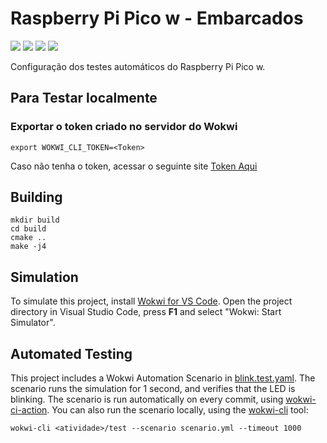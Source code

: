 # Raspberry Pi Pico w - Embarcados

![](../../actions/workflows/atividade-1.yml/badge.svg)
![](../../actions/workflows/atividade-2.yml/badge.svg)
![](../../actions/workflows/atividade-3.yml/badge.svg)
![](../../actions/workflows/atividade-4.yml/badge.svg)

Configuração dos testes automáticos do Raspberry Pi Pico w.

## Para Testar localmente

### Exportar o token criado no servidor do Wokwi
```
export WOKWI_CLI_TOKEN=<Token>
```
Caso não tenha o token, acessar o seguinte site [Token Aqui](https://wokwi.com/dashboard/ci)

## Building

```
mkdir build
cd build
cmake ..
make -j4
```

## Simulation

To simulate this project, install [Wokwi for VS Code](https://marketplace.visualstudio.com/items?itemName=wokwi.wokwi-vscode). Open the project directory in Visual Studio Code, press **F1** and select "Wokwi: Start Simulator".

## Automated Testing

This project includes a Wokwi Automation Scenario in [blink.test.yaml](blink.test.yaml). The scenario runs the simulation for 1 second, and verifies that the LED is blinking. The scenario is run automatically on every commit, using [wokwi-ci-action](https://github.com/wokwi/wokwi-ci-action). You can also run the scenario locally, using the [wokwi-cli](https://github.com/wokwi/wokwi-cli) tool:

```
wokwi-cli <atividade>/test --scenario scenario.yml --timeout 1000
```
